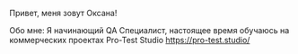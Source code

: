 Привет, меня зовут Оксана!

Обо мне:
Я начинающий QA Специалист, настоящее время обучаюсь на коммерческих проектах Pro-Test Studio
https://pro-test.studio/


